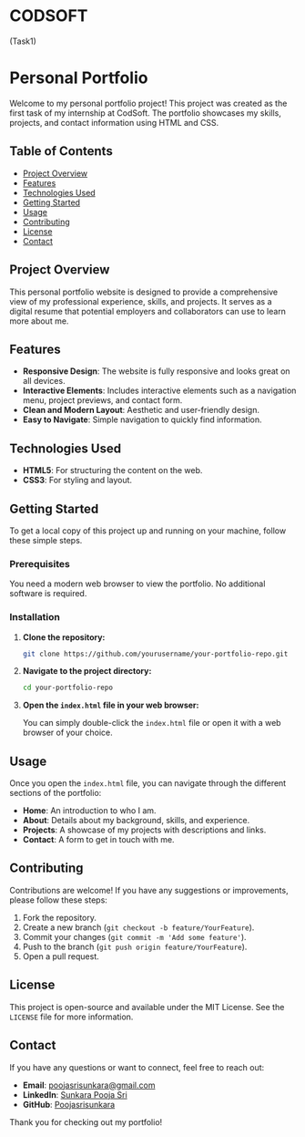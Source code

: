 # CODSOFT 
(Task1)
# Personal Portfolio
Welcome to my personal portfolio project! This project was created as the first task of my internship at CodSoft. The portfolio showcases my skills, projects, and contact information using HTML and CSS.

## Table of Contents

- [Project Overview](#project-overview)
- [Features](#features)
- [Technologies Used](#technologies-used)
- [Getting Started](#getting-started)
- [Usage](#usage)
- [Contributing](#contributing)
- [License](#license)
- [Contact](#contact)

## Project Overview

This personal portfolio website is designed to provide a comprehensive view of my professional experience, skills, and projects. It serves as a digital resume that potential employers and collaborators can use to learn more about me.

## Features

- **Responsive Design**: The website is fully responsive and looks great on all devices.
- **Interactive Elements**: Includes interactive elements such as a navigation menu, project previews, and contact form.
- **Clean and Modern Layout**: Aesthetic and user-friendly design.
- **Easy to Navigate**: Simple navigation to quickly find information.

## Technologies Used

- **HTML5**: For structuring the content on the web.
- **CSS3**: For styling and layout.

## Getting Started

To get a local copy of this project up and running on your machine, follow these simple steps.

### Prerequisites

You need a modern web browser to view the portfolio. No additional software is required.

### Installation

1. **Clone the repository:**

    ```bash
    git clone https://github.com/yourusername/your-portfolio-repo.git
    ```

2. **Navigate to the project directory:**

    ```bash
    cd your-portfolio-repo
    ```

3. **Open the `index.html` file in your web browser:**

    You can simply double-click the `index.html` file or open it with a web browser of your choice.

## Usage

Once you open the `index.html` file, you can navigate through the different sections of the portfolio:

- **Home**: An introduction to who I am.
- **About**: Details about my background, skills, and experience.
- **Projects**: A showcase of my projects with descriptions and links.
- **Contact**: A form to get in touch with me.

## Contributing

Contributions are welcome! If you have any suggestions or improvements, please follow these steps:

1. Fork the repository.
2. Create a new branch (`git checkout -b feature/YourFeature`).
3. Commit your changes (`git commit -m 'Add some feature'`).
4. Push to the branch (`git push origin feature/YourFeature`).
5. Open a pull request.

## License

This project is open-source and available under the MIT License. See the `LICENSE` file for more information.

## Contact

If you have any questions or want to connect, feel free to reach out:

- **Email**: poojasrisunkara@gmail.com
- **LinkedIn**: [Sunkara Pooja Sri](https://www.linkedin.com/in/pooja-sri-sunkara-b93b90259/)
- **GitHub**: [Poojasrisunkara](https://github.com/Poojasrisunkara)

Thank you for checking out my portfolio!

